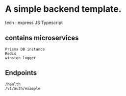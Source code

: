 # A simple backend template. 

tech : 
express JS 
Typescript

## contains microservices
```
Prisma DB instance
Redis
winston logger
```

## Endpoints 
```
/health 
/v1/auth/example
```